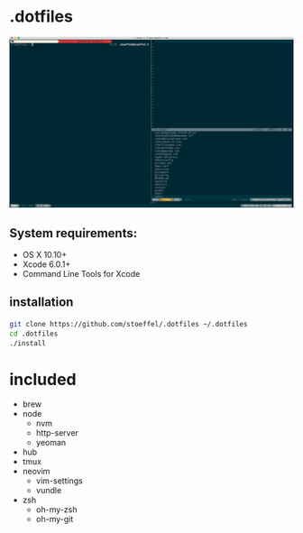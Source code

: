 .dotfiles
=========

![screenshot](screenshot.png)

## System requirements:

* OS X 10.10+
* Xcode 6.0.1+
* Command Line Tools for Xcode

## installation

```sh
git clone https://github.com/stoeffel/.dotfiles ~/.dotfiles
cd .dotfiles
./install
```

# included

* brew
* node
    * nvm
    * http-server
    * yeoman
* hub
* tmux
* neovim
    * vim-settings
    * vundle
* zsh
    * oh-my-zsh
    * oh-my-git

